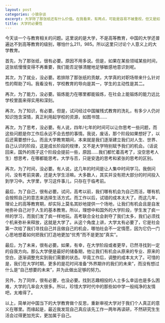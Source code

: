 ```yaml
---
layout: post
categories: 小狼杂谈
excerpt: 大学除了那张纸还有什么价值。在我看来，有两点，可能是容易不被重视，但又是如此重要的。
title: 大学的必要性
---
```


今天谈一个与教育相关的问题。这里说的是大学，不是高等教育，中国的大学还普遍达不到高等教育的级别，哪怕什么211，985。所以这里只讨论个人意义上的大学教育。

首先，为了那张纸，很有必要。原因不用多说。但是，如果在某些领域某些时间，这张纸慢慢变得不再重要，我们能否足够清醒地足够敏感地意识到呢。

其次，为了就业，没必要。若排除了那张纸的贡献，大学真的对职场带来什么针对性的帮助了吗。我看没有，学校教育的导向是其一，学生的主动性是其二。

再次，为了能力，没必要。锻炼能力在哪里都能锻炼，在社会上能锻炼的能力远比学校里面来得实用和深刻。

再次，为了知识，有必要。但是，试问经过中国摧残式教育的洗礼，有多少人仍对知识饱含深情，真正利用起学校的资源，如图书馆……

再次，为了思考，没必要。有人说，四年/七年的时间可以让你思考一些问题，而这些问题是你工作后永远不会去想的事情。我说，废话，那个阶段如果想好了，以后还需要想什么。而且大学教育期间，本来就是我们逐渐建立我们对人生、世界、自己认识的阶段，这是成长阶段的规律，又不是大学特别赋予我们的机会。（话说回来，国外的孩子这个阶段会提前一些，原因……我们都忙着高考了，没空思考人生）想思考，在哪都能思考。大学与否，只是安逸的思考和紧张的思考的区别。

再次，为了时间，没必要。有人说，这几年的时间是让人集中时间学习。我倒问问，没有考前突袭，还是大学生活嘛。大多数人，其实并没有把大部分的时间投入到学习中。大学里，学习这件事儿，只存在于临考前。

最后，为了自己，很有必要。试问，高考以前，我们哪有机会为自己而活，哪有机会按照自己的意志来选择生活方式。而工作以后，试错的成本太大了。而这几年，理论上的高等教育期，却实际上莫名其妙地提供一个场地，让我们有机会且是自发地弥补自己对于人生的基本教育。所以，理想中和国外的大学阶段，学生发了疯一样的学习，而我们发了疯一样地玩。高考联合全社会剥夺了我们太多，我们必须找个机来弥补来释放，这就是大学了。从这个角度上讲，大学太有必要了，它是社会第一次给了我们寻找自己并且做自己的机会，哪怕社会不一定情愿，因为它仍一门心思地想着如何把我们打造地更加“优秀”而不是更加“真实”。

最后，为了未来，很有必要。如果，有幸，在大学阶段或者更早，已然寻找到一定的自我方向。那么大学便是最好的储备期，他让我们有机会从原来的专业、原来的空白，逐渐调整充实到我们需要的状态。毕竟工作后，调整的成本太大了。可惜的是，我们在大学时期，更多的是花时间准备“外界期许的我们的未来”，而没有想过什么是“自己想要的未来”，并为此做出足够的努力。

另外，为了同伴，很有必要，也没必要。找到志趣相投的人士多么幸运也是多么困难，大学的几率会大很多。所以，珍惜大学时代中的那些如中学一般纯净的友情吧，太难得了。

以上，简单对中国当下的大学教育做个反思，重新审视大学对于我们个人真正的意义在哪里。而缘起是，最近我发现自己真应该先工作一两年再读研，不然研究生生活会过得更加充实，更加属于自己。

